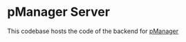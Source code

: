 # pManager Server

This codebase hosts the code of the backend for [pManager](https://github.com/Mitra-Electronics/pmanager)